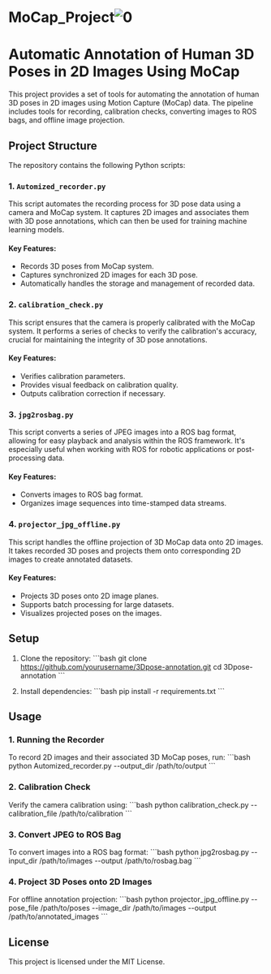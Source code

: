 # MoCap_Project![0](https://media.git.i.mercedes-benz.com/user/29336/files/9bc85833-3135-46c2-80e4-aca53ee0c070)

# Automatic Annotation of Human 3D Poses in 2D Images Using MoCap

This project provides a set of tools for automating the annotation of human 3D poses in 2D images using Motion Capture (MoCap) data. The pipeline includes tools for recording, calibration checks, converting images to ROS bags, and offline image projection.

## Project Structure

The repository contains the following Python scripts:

### 1. `Automized_recorder.py`
This script automates the recording process for 3D pose data using a camera and MoCap system. It captures 2D images and associates them with 3D pose annotations, which can then be used for training machine learning models.

#### Key Features:
- Records 3D poses from MoCap system.
- Captures synchronized 2D images for each 3D pose.
- Automatically handles the storage and management of recorded data.

### 2. `calibration_check.py`
This script ensures that the camera is properly calibrated with the MoCap system. It performs a series of checks to verify the calibration's accuracy, crucial for maintaining the integrity of 3D pose annotations.

#### Key Features:
- Verifies calibration parameters.
- Provides visual feedback on calibration quality.
- Outputs calibration correction if necessary.

### 3. `jpg2rosbag.py`
This script converts a series of JPEG images into a ROS bag format, allowing for easy playback and analysis within the ROS framework. It's especially useful when working with ROS for robotic applications or post-processing data.

#### Key Features:
- Converts images to ROS bag format.
- Organizes image sequences into time-stamped data streams.

### 4. `projector_jpg_offline.py`
This script handles the offline projection of 3D MoCap data onto 2D images. It takes recorded 3D poses and projects them onto corresponding 2D images to create annotated datasets.

#### Key Features:
- Projects 3D poses onto 2D image planes.
- Supports batch processing for large datasets.
- Visualizes projected poses on the images.

## Setup

1. Clone the repository:
   \`\`\`bash
   git clone https://github.com/yourusername/3Dpose-annotation.git
   cd 3Dpose-annotation
   \`\`\`

2. Install dependencies:
   \`\`\`bash
   pip install -r requirements.txt
   \`\`\`

## Usage

### 1. Running the Recorder
To record 2D images and their associated 3D MoCap poses, run:
\`\`\`bash
python Automized_recorder.py --output_dir /path/to/output
\`\`\`

### 2. Calibration Check
Verify the camera calibration using:
\`\`\`bash
python calibration_check.py --calibration_file /path/to/calibration
\`\`\`

### 3. Convert JPEG to ROS Bag
To convert images into a ROS bag format:
\`\`\`bash
python jpg2rosbag.py --input_dir /path/to/images --output /path/to/rosbag.bag
\`\`\`

### 4. Project 3D Poses onto 2D Images
For offline annotation projection:
\`\`\`bash
python projector_jpg_offline.py --pose_file /path/to/poses --image_dir /path/to/images --output /path/to/annotated_images
\`\`\`

## License

This project is licensed under the MIT License.
